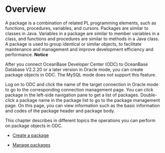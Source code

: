 Overview 
=============================

A package is a combination of related PL programming elements, such as functions, procedures, variables, and cursors. Packages are similar to classes in Java. Variables in a package are similar to member variables in a class, and functions and procedures are similar to methods in a Java class. A package is used to group identical or similar objects, to facilitate maintenance and management and improve development efficiency and performance. 
**Notice**



After you connect OceanBase Developer Center (ODC) to OceanBase Database V2.2.20 or a later version in Oracle mode, you can create package objects in ODC. The MySQL mode does not support this feature.

Log on to ODC and click the name of the target connection in Oracle mode to go to the corresponding connection management page. You can click package in the left-side navigation pane to get a list of packages. Double-click a package name in the package list to go to the package management page. On this page, you can view information such as the basic information and codes of the package header and package body. 

This chapter describes in different topics the operations you can perform on package objects in ODC.

* [Create a package](../../../6.client-odc-user-guide/9.client-odc-database-objects/6.client-odc-package-objects/2.client-odc-create-a-program--package.md)

  

* [Manage packages](../../../6.client-odc-user-guide/9.client-odc-database-objects/6.client-odc-package-objects/3.client-odc-manage-program-packages.md)

  



